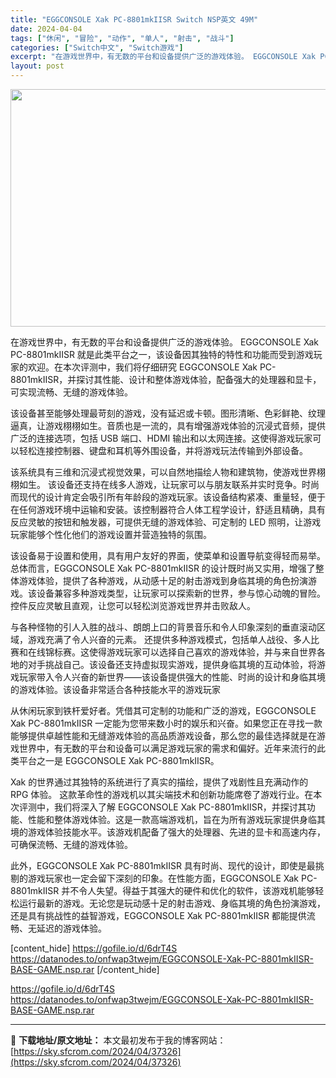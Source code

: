 ```yaml
---
title: "EGGCONSOLE Xak PC-8801mkIISR Switch NSP英文 49M"
date: 2024-04-04
tags: ["休闲", "冒险", "动作", "单人", "射击", "战斗"]
categories: ["Switch中文", "Switch游戏"]
excerpt: "在游戏世界中，有无数的平台和设备提供广泛的游戏体验。 EGGCONSOLE Xak PC-8801mkIISR 就是此类平台之一，该设备因其独特的特性和功能而受到游戏玩家的欢迎。在本次评测中，我们将仔细研究 EGGCONSOLE Xak PC-8801mkIISR，并探讨其性能、设计和整体游戏体验，&hellip;"
layout: post
---
```


<img class="size-full wp-image-37198 aligncenter" src="https://sky.sfcrom.com/wp-content/uploads/2024/04/20240403152840-eacc3.jpeg" alt="" width="676" height="380" />

在游戏世界中，有无数的平台和设备提供广泛的游戏体验。 EGGCONSOLE Xak PC-8801mkIISR 就是此类平台之一，该设备因其独特的特性和功能而受到游戏玩家的欢迎。在本次评测中，我们将仔细研究 EGGCONSOLE Xak PC-8801mkIISR，并探讨其性能、设计和整体游戏体验，配备强大的处理器和显卡，可实现流畅、无缝的游戏体验。

该设备甚至能够处理最苛刻的游戏，没有延迟或卡顿。图形清晰、色彩鲜艳、纹理逼真，让游戏栩栩如生。音质也是一流的，具有增强游戏体验的沉浸式音频，提供广泛的连接选项，包括 USB 端口、HDMI 输出和以太网连接。这使得游戏玩家可以轻松连接控制器、键盘和耳机等外围设备，并将游戏玩法传输到外部设备。

该系统具有三维和沉浸式视觉效果，可以自然地描绘人物和建筑物，使游戏世界栩栩如生。
该设备还支持在线多人游戏，让玩家可以与朋友联系并实时竞争。时尚而现代的设计肯定会吸引所有年龄段的游戏玩家。该设备结构紧凑、重量轻，便于在任何游戏环境中运输和安装。该控制器符合人体工程学设计，舒适且精确，具有反应灵敏的按钮和触发器，可提供无缝的游戏体验、可定制的 LED 照明，让游戏玩家能够个性化他们的游戏设置并营造独特的氛围。

该设备易于设置和使用，具有用户友好的界面，使菜单和设置导航变得轻而易举。总体而言，EGGCONSOLE Xak PC-8801mkIISR 的设计既时尚又实用，增强了整体游戏体验，提供了各种游戏，从动感十足的射击游戏到身临其境的角色扮演游戏。该设备兼容多种游戏类型，让玩家可以探索新的世界，参与惊心动魄的冒险。控件反应灵敏且直观，让您可以轻松浏览游戏世界并击败敌人。

与各种怪物的引人入胜的战斗、朗朗上口的背景音乐和令人印象深刻的垂直滚动区域，游戏充满了令人兴奋的元素。
还提供多种游戏模式，包括单人战役、多人比赛和在线锦标赛。这使得游戏玩家可以选择自己喜欢的游戏体验，并与来自世界各地的对手挑战自己。该设备还支持虚拟现实游戏，提供身临其境的互动体验，将游戏玩家带入令人兴奋的新世界——该设备提供强大的性能、时尚的设计和身临其境的游戏体验。该设备非常适合各种技能水平的游戏玩家

从休闲玩家到铁杆爱好者。凭借其可定制的功能和广泛的游戏，EGGCONSOLE Xak PC-8801mkIISR 一定能为您带来数小时的娱乐和兴奋。如果您正在寻找一款能够提供卓越性能和无缝游戏体验的高品质游戏设备，那么您的最佳选择就是在游戏世界中，有无数的平台和设备可以满足游戏玩家的需求和偏好。近年来流行的此类平台之一是 EGGCONSOLE Xak PC-8801mkIISR。

Xak 的世界通过其独特的系统进行了真实的描绘，提供了戏剧性且充满动作的 RPG 体验。
这款革命性的游戏机以其尖端技术和创新功能席卷了游戏行业。在本次评测中，我们将深入了解 EGGCONSOLE Xak PC-8801mkIISR，并探讨其功能、性能和整体游戏体验。这是一款高端游戏机，旨在为所有游戏玩家提供身临其境的游戏体验技能水平。该游戏机配备了强大的处理器、先进的显卡和高速内存，可确保流畅、无缝的游戏体验。

此外，EGGCONSOLE Xak PC-8801mkIISR 具有时尚、现代的设计，即使是最挑剔的游戏玩家也一定会留下深刻的印象。在性能方面，EGGCONSOLE Xak PC-8801mkIISR 并不令人失望。得益于其强大的硬件和优化的软件，该游戏机能够轻松运行最新的游戏。无论您是玩动感十足的射击游戏、身临其境的角色扮演游戏，还是具有挑战性的益智游戏，EGGCONSOLE Xak PC-8801mkIISR 都能提供流畅、无延迟的游戏体验。

[content_hide]
https://gofile.io/d/6drT4S
https://datanodes.to/onfwap3twejm/EGGCONSOLE-Xak-PC-8801mkIISR-BASE-GAME.nsp.rar
[/content_hide]

<!--wechatfans start-->
https://gofile.io/d/6drT4S
https://datanodes.to/onfwap3twejm/EGGCONSOLE-Xak-PC-8801mkIISR-BASE-GAME.nsp.rar
<!--wechatfans end-->

---
📖 **下载地址/原文地址：** 本文最初发布于我的博客网站：[https://sky.sfcrom.com/2024/04/37326](https://sky.sfcrom.com/2024/04/37326)
